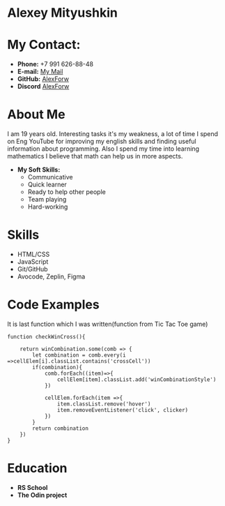 # Alexey Mityushkin
# My Contact:

* **Phone:** +7 991 626-88-48
* **E-mail:** [My Mail](lmityushkin@mail.ru)
* **GitHub:** [AlexForw](https://github.com/AlexForw)
* **Discord** [AlexForw](https://t.me/sasukevernisvderevny)

# About Me
I am 19 years old. Interesting tasks it's my weakness, a lot of time I spend on Eng YouTube for improving my english skills and finding useful information about programming. Also I spend my time into learning mathematics I believe that math can help us in more aspects. 

* **My Soft Skills:**
    * Communicative
    * Quick learner
    * Ready to help other people
    * Team playing
    * Hard-working

# Skills
* HTML/CSS
* JavaScript 
* Git/GitHub
* Avocode, Zeplin, Figma

# Code Examples
It is last function which I was written(function from Tic Tac Toe game)
```
function checkWinCross(){

    return winCombination.some(comb => {
        let combination = comb.every(i =>cellElem[i].classList.contains('crossCell'))
        if(combination){
            comb.forEach((item)=>{
                cellElem[item].classList.add('winCombinationStyle')
            })
            
            cellElem.forEach(item =>{
                item.classList.remove('hover')
                item.removeEventListener('click', clicker)
            })
        }
        return combination
    })
}
```
# Education
* **RS School**
* **The Odin project**

